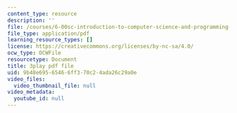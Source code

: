```yaml
---
content_type: resource
description: ''
file: /courses/6-00sc-introduction-to-computer-science-and-programming-spring-2011/9b48e69565466ff370c24ada26c29a0e_Fixc8hVo_cY.pdf
file_type: application/pdf
learning_resource_types: []
license: https://creativecommons.org/licenses/by-nc-sa/4.0/
ocw_type: OCWFile
resourcetype: Document
title: 3play pdf file
uid: 9b48e695-6546-6ff3-70c2-4ada26c29a0e
video_files:
  video_thumbnail_file: null
video_metadata:
  youtube_id: null
---
```

